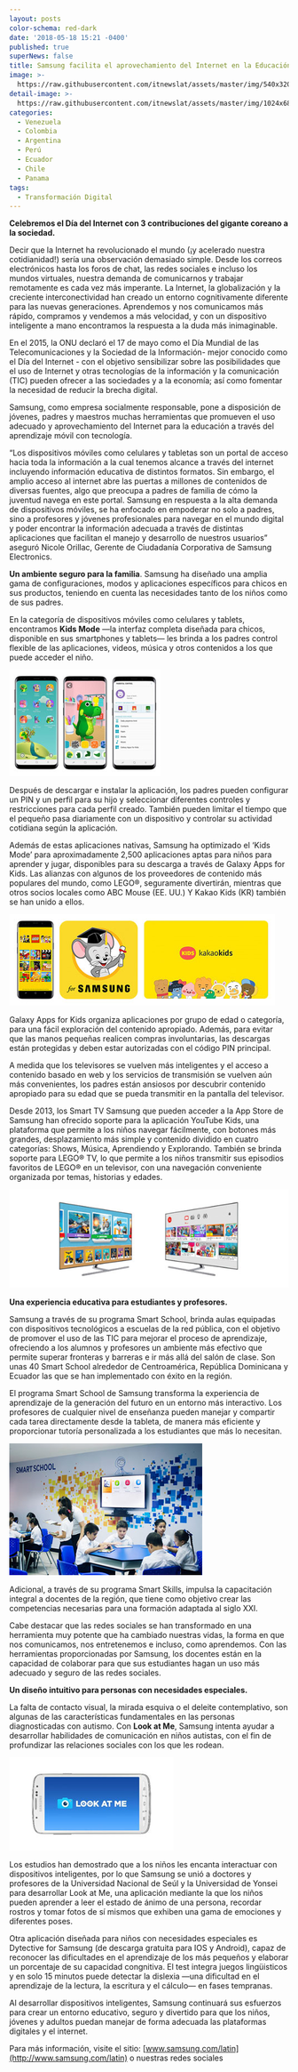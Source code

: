 ```yaml
---
layout: posts
color-schema: red-dark
date: '2018-05-18 15:21 -0400'
published: true
superNews: false
title: Samsung facilita el aprovechamiento del Internet en la Educación de los Niños
image: >-
  https://raw.githubusercontent.com/itnewslat/assets/master/img/540x320/samsung-niños-p.jpg
detail-image: >-
  https://raw.githubusercontent.com/itnewslat/assets/master/img/1024x680/samsung-niñoss-g.jpg
categories:
  - Venezuela
  - Colombia
  - Argentina
  - Perú
  - Ecuador
  - Chile
  - Panama
tags:
  - Transformación Digital
---
```

**Celebremos el Día del Internet con 3 contribuciones del gigante coreano a la sociedad.**

Decir que la Internet ha revolucionado el mundo (¡y acelerado nuestra cotidianidad!) sería una observación demasiado simple. Desde los correos electrónicos hasta los foros de chat, las redes sociales e incluso los mundos virtuales, nuestra demanda de comunicarnos y trabajar remotamente es cada vez más imperante. La Internet, la globalización y la creciente interconectividad han creado un entorno cognitivamente diferente para las nuevas generaciones. Aprendemos y nos comunicamos más rápido, compramos y vendemos a más velocidad, y con un dispositivo inteligente a mano encontramos la respuesta a la duda más inimaginable.

En el 2015, la ONU declaró el 17 de mayo como el Día Mundial de las Telecomunicaciones y la Sociedad de la Información- mejor conocido como el Día del Internet -  con el objetivo sensibilizar sobre las posibilidades que el uso de Internet y otras tecnologías de la información y la comunicación (TIC) pueden ofrecer a las sociedades y a la economía; así como fomentar la necesidad de reducir la brecha digital.

Samsung, como empresa socialmente responsable, pone a disposición de jóvenes, padres y maestros muchas herramientas que promueven el uso adecuado y aprovechamiento del Internet para la educación a través del aprendizaje móvil con tecnología.

 “Los dispositivos móviles como celulares y tabletas son un portal de acceso hacia toda la información a la cual tenemos alcance a través del internet incluyendo información educativa de distintos formatos. Sin embargo, el amplio acceso al internet abre las puertas a millones de contenidos de diversas fuentes, algo que preocupa a padres de familia de cómo la juventud navega en este portal. Samsung en respuesta a la alta demanda de dispositivos móviles, se ha enfocado en empoderar no solo a padres, sino a profesores y jóvenes profesionales para navegar en el mundo digital y poder encontrar la información adecuada a través de distintas aplicaciones que facilitan el manejo y desarrollo de nuestros usuarios” aseguró Nicole Orillac, Gerente de Ciudadanía Corporativa de Samsung Electronics.

**Un ambiente seguro para la familia**. Samsung ha diseñado una amplia gama de configuraciones, modos y aplicaciones específicos para chicos en sus productos, teniendo en cuenta las necesidades tanto de los niños como de sus padres. 

En la categoría de dispositivos móviles como celulares y tablets, encontramos **Kids Mode** —la interfaz completa diseñada para chicos, disponible en sus smartphones y tablets— les brinda a los padres control flexible de las aplicaciones, videos, música y otros contenidos a los que puede acceder el niño. 

![](https://raw.githubusercontent.com/itnewslat/assets/master/img/300x300/Samsung-kids-1.jpg)
 
Después de descargar e instalar la aplicación, los padres pueden configurar un PIN y un perfil para su hijo y seleccionar diferentes controles y restricciones para cada perfil creado. También pueden limitar el tiempo que el pequeño pasa diariamente con un dispositivo y controlar su actividad cotidiana según la aplicación. 

Además de estas aplicaciones nativas, Samsung ha optimizado el ‘Kids Mode’ para aproximadamente 2,500 aplicaciones aptas para niños para aprender y jugar, disponibles para su descarga a través de Galaxy Apps for Kids. Las alianzas con algunos de los proveedores de contenido más populares del mundo, como LEGO®, seguramente divertirán, mientras que otros socios locales como ABC Mouse (EE. UU.) Y Kakao Kids (KR) también se han unido a ellos. 

![](https://raw.githubusercontent.com/itnewslat/assets/master/img/300x300/Samsung-kids-2.jpg)

Galaxy Apps for Kids organiza aplicaciones por grupo de edad o categoría, para una fácil exploración del contenido apropiado. Además, para evitar que las manos pequeñas realicen compras involuntarias, las descargas están protegidas y deben estar autorizadas con el código PIN principal. 

A medida que los televisores se vuelven más inteligentes y el acceso a contenido basado en web y los servicios de transmisión se vuelven aún más convenientes, los padres están ansiosos por descubrir contenido apropiado para su edad que se pueda transmitir en la pantalla del televisor. 

Desde 2013, los Smart TV Samsung que pueden acceder a la App Store de Samsung han ofrecido soporte para la aplicación YouTube Kids, una plataforma que permite a los niños navegar fácilmente, con botones más grandes, desplazamiento más simple y contenido dividido en cuatro categorías: Shows, Música, Aprendiendo y Explorando. También se brinda soporte para LEGO® TV, lo que permite a los niños transmitir sus episodios favoritos de LEGO® en un televisor, con una navegación conveniente organizada por temas, historias y edades.

![](https://raw.githubusercontent.com/itnewslat/assets/master/img/300x300/Samsung-kids-3.jpg)
 
**Una experiencia educativa para estudiantes y profesores.**

Samsung a través de su programa Smart School, brinda aulas equipadas con dispositivos tecnológicos a escuelas de la red pública, con el objetivo de promover el uso de las TIC para mejorar el proceso de aprendizaje, ofreciendo a los alumnos y profesores un ambiente más efectivo que permite superar fronteras y barreras e ir más allá del salón de clase. Son unas 40 Smart School alrededor de Centroamérica, República Dominicana y Ecuador las que se han implementado con éxito en la región.

El programa Smart School de Samsung transforma la experiencia de aprendizaje de la generación del futuro en un entorno más interactivo. Los profesores de cualquier nivel de enseñanza pueden manejar y compartir cada tarea directamente desde la tableta, de manera más eficiente y proporcionar tutoría personalizada a los estudiantes que más lo necesitan. 

![](https://raw.githubusercontent.com/itnewslat/assets/master/img/300x300/Samsung-kids-4.jpg)

Adicional, a través de su programa Smart Skills, impulsa la capacitación integral a docentes de la región, que tiene como objetivo crear las competencias necesarias para una formación adaptada al siglo XXI. 

Cabe destacar que las redes sociales se han transformado en una herramienta muy potente que ha cambiado nuestras vidas, la forma en que nos comunicamos, nos entretenemos e incluso, como aprendemos. Con las herramientas proporcionadas por Samsung, los docentes están en la capacidad de colaborar para que sus estudiantes hagan un uso más adecuado y seguro de las redes sociales.

**Un diseño intuitivo para personas con necesidades especiales.**

La falta de contacto visual, la mirada esquiva o el deleite contemplativo, son algunas de las características fundamentales en las personas diagnosticadas con autismo. Con **Look at Me**, Samsung intenta ayudar a desarrollar habilidades de comunicación en niños autistas, con el fin de profundizar las relaciones sociales con los que les rodean. 
 
![](https://raw.githubusercontent.com/itnewslat/assets/master/img/300x300/Samsung-kids-5.jpg)
 
Los estudios han demostrado que a los niños les encanta interactuar con dispositivos inteligentes, por lo que Samsung se unió a doctores y profesores de la Universidad Nacional de Seúl y la Universidad de Yonsei para desarrollar Look at Me, una aplicación mediante la que los niños pueden aprender a leer el estado de ánimo de una persona, recordar rostros y tomar fotos de sí mismos que exhiben una gama de emociones y diferentes poses. 

Otra aplicación diseñada para niños con necesidades especiales es Dytective for Samsung (de descarga gratuita para IOS y Android), capaz de reconocer las dificultades en el aprendizaje de los más pequeños y elaborar un porcentaje de su capacidad congnitiva. El test integra juegos lingüisticos y en solo 15 minutos puede detectar la dislexia —una dificultad en el aprendizaje de la lectura, la escritura y el cálculo— en fases tempranas.

Al desarrollar dispositivos inteligentes, Samsung continuará sus esfuerzos para crear un entorno educativo, seguro y divertido para que los niños, jóvenes y adultos puedan manejar de forma adecuada las plataformas digitales y el internet.

Para más información, visite el sitio: [www.samsung.com/latin](http://www.samsung.com/latin) o nuestras redes sociales

